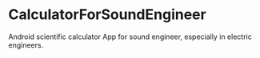 # CalculatorForSoundEngineer
Android scientific calculator App for sound engineer, especially in electric engineers.
